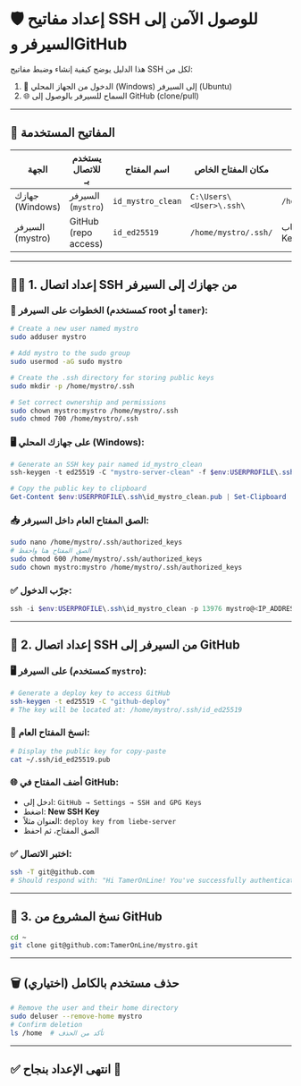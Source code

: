 
# 🛡️ إعداد مفاتيح SSH للوصول الآمن إلى السيرفر وGitHub

هذا الدليل يوضح كيفية إنشاء وضبط مفاتيح SSH لكل من:

1. 🔑 الدخول من الجهاز المحلي (Windows) إلى السيرفر (Ubuntu)
2. 🌐 السماح للسيرفر بالوصول إلى GitHub (clone/pull)

---

## 🧭 المفاتيح المستخدمة

| الجهة             | يستخدم للاتصال بـ     | اسم المفتاح         | مكان المفتاح الخاص            | المفتاح العام يذهب إلى              |
|------------------|------------------------|----------------------|-------------------------------|-------------------------------------|
| جهازك (Windows)  | السيرفر (`mystro`)     | `id_mystro_clean`    | `C:\Users\<User>\.ssh\`       | `/home/mystro/.ssh/authorized_keys` |
| السيرفر (mystro) | GitHub (repo access)   | `id_ed25519`         | `/home/mystro/.ssh/`          | حساب GitHub → Settings → SSH Keys  |

---

## 🧑‍💻 1. إعداد اتصال SSH من جهازك إلى السيرفر

### 🧱 الخطوات على **السيرفر** (كمستخدم root أو `tamer`):

```bash
# Create a new user named mystro
sudo adduser mystro

# Add mystro to the sudo group
sudo usermod -aG sudo mystro

# Create the .ssh directory for storing public keys
sudo mkdir -p /home/mystro/.ssh

# Set correct ownership and permissions
sudo chown mystro:mystro /home/mystro/.ssh
sudo chmod 700 /home/mystro/.ssh
```

### 🖥️ على **جهازك المحلي (Windows)**:

```powershell
# Generate an SSH key pair named id_mystro_clean
ssh-keygen -t ed25519 -C "mystro-server-clean" -f $env:USERPROFILE\.ssh\id_mystro_clean

# Copy the public key to clipboard
Get-Content $env:USERPROFILE\.ssh\id_mystro_clean.pub | Set-Clipboard
```

### 📥 الصق المفتاح العام داخل السيرفر:

```bash
sudo nano /home/mystro/.ssh/authorized_keys
# الصق المفتاح هنا واحفظ
sudo chmod 600 /home/mystro/.ssh/authorized_keys
sudo chown mystro:mystro /home/mystro/.ssh/authorized_keys
```

### ✅ جرّب الدخول:

```powershell
ssh -i $env:USERPROFILE\.ssh\id_mystro_clean -p 13976 mystro@<IP_ADDRESS>
```

---

## 🔧 2. إعداد اتصال SSH من السيرفر إلى GitHub

### 🖥️ على **السيرفر** (كمستخدم `mystro`):

```bash
# Generate a deploy key to access GitHub
ssh-keygen -t ed25519 -C "github-deploy"
# The key will be located at: /home/mystro/.ssh/id_ed25519
```

### 🔑 انسخ المفتاح العام:

```bash
# Display the public key for copy-paste
cat ~/.ssh/id_ed25519.pub
```

### 🌐 أضف المفتاح في GitHub:

- ادخل إلى: `GitHub → Settings → SSH and GPG Keys`
- اضغط: **New SSH Key**
- العنوان مثلاً: `deploy key from liebe-server`
- الصق المفتاح، ثم احفظ

### ✅ اختبر الاتصال:

```bash
ssh -T git@github.com
# Should respond with: "Hi TamerOnLine! You've successfully authenticated..."
```

---

## 📂 3. نسخ المشروع من GitHub

```bash
cd ~
git clone git@github.com:TamerOnLine/mystro.git
```

---

## 🗑️ حذف مستخدم بالكامل (اختياري)

```bash
# Remove the user and their home directory
sudo deluser --remove-home mystro
# Confirm deletion
ls /home  # تأكد من الحذف
```

---

## ✅ انتهى الإعداد بنجاح 🎉
